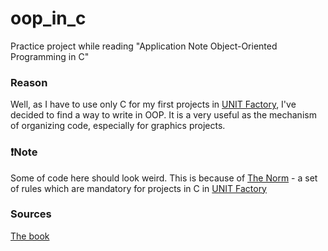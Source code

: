 # oop_in_c

Practice project while reading "Application Note Object-Oriented Programming in C"

### Reason

Well, as I have to use only C for my first projects in [UNIT Factory], I've decided
to find a way to write in OOP. It is a very useful as the mechanism of organizing
code, especially for graphics projects.

### :exclamation:Note

Some of code here should look weird. This is because of [The Norm][42_Norm] - 
a set of rules which are mandatory for projects in C in [UNIT Factory]

### Sources

[The book][AN_OOP_in_C]

[UNIT Factory]: https://unit.ua/en/
[AN_OOP_in_C]: https://www.state-machine.com/doc/AN_OOP_in_C.pdf
[42_Norm]: https://github.com/2ndcouteau/Norm_doc/blob/master/norme.en.pdf